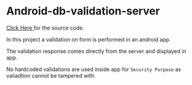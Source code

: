# Android-db-validation-server

<a href="https://github.com/mittalHimanshu/Android-db-validation-server/blob/master/index.jsp"> Click Here </a> for the source code.

In this project a validation on form is performed in an android app.

The validation response comes directly from the server and displayed in app.

No hardcoded validations are used inside app for `Security Purpose` as valiadtion cannot be tampered with.
